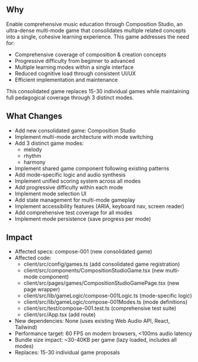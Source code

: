 ## Why
Enable comprehensive music education through Composition Studio, an ultra-dense multi-mode game that consolidates multiple related concepts into a single, cohesive learning experience. This game addresses the need for:
- Comprehensive coverage of composition & creation concepts
- Progressive difficulty from beginner to advanced
- Multiple learning modes within a single interface
- Reduced cognitive load through consistent UI/UX
- Efficient implementation and maintenance

This consolidated game replaces 15-30 individual games while maintaining full pedagogical coverage through 3 distinct modes.

## What Changes
- Add new consolidated game: Composition Studio
- Implement multi-mode architecture with mode switching
- Add 3 distinct game modes:
  - melody
  - rhythm
  - harmony
- Implement shared game component following existing patterns
- Add mode-specific logic and audio synthesis
- Implement unified scoring system across all modes
- Add progressive difficulty within each mode
- Implement mode selection UI
- Add state management for multi-mode gameplay
- Implement accessibility features (ARIA, keyboard nav, screen reader)
- Add comprehensive test coverage for all modes
- Implement mode persistence (save progress per mode)

## Impact
- Affected specs: compose-001 (new consolidated game)
- Affected code:
  - client/src/config/games.ts (add consolidated game registration)
  - client/src/components/CompositionStudioGame.tsx (new multi-mode component)
  - client/src/pages/games/CompositionStudioGamePage.tsx (new page wrapper)
  - client/src/lib/gameLogic/compose-001Logic.ts (mode-specific logic)
  - client/src/lib/gameLogic/compose-001Modes.ts (mode definitions)
  - client/src/test/compose-001.test.ts (comprehensive test suite)
  - client/src/App.tsx (add route)
- New dependencies: None (uses existing Web Audio API, React, Tailwind)
- Performance target: 60 FPS on modern browsers, <100ms audio latency
- Bundle size impact: ~30-40KB per game (lazy loaded, includes all modes)
- Replaces: 15-30 individual game proposals

